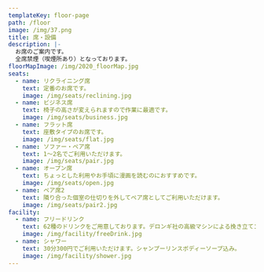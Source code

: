 ```yaml
---
templateKey: floor-page
path: /floor
image: /img/37.png
title: 席・設備
description: |-
  お席のご案内です。
  全席禁煙（喫煙所あり）となっております。
floorMapImage: /img/2020_floorMap.jpg
seats:
  - name: リクライニング席
    text: 定番のお席です。
    image: /img/seats/reclining.jpg
  - name: ビジネス席
    text: 椅子の高さが変えられますので作業に最適です。
    image: /img/seats/business.jpg
  - name: フラット席
    text: 座敷タイプのお席です。
    image: /img/seats/flat.jpg
  - name: ソファー・ペア席
    text: 1〜2名でご利用いただけます。
    image: /img/seats/pair.jpg
  - name: オープン席
    text: ちょっとした利用やお手頃に漫画を読むのにおすすめです。
    image: /img/seats/open.jpg
  - name: ペア席2
    text: 隣り合った個室の仕切りを外してペア席としてご利用いただけます。
    image: /img/seats/pair2.jpg
facility:
  - name: フリードリンク
    text: 62種のドリンクをご用意しております。デロンギ社の高級マシンによる挽き立てコーヒーや果汁１００％ジュースなど、他の漫画喫茶ではまず置いていないお飲物から、定番のコーラ、メロンソーダまで多数ございます。
    image: /img/facility/freeDrink.jpg
  - name: シャワー
    text: 30分300円でご利用いただけます。シャンプーリンスボディーソープ込み。
    image: /img/facility/shower.jpg
---
```

